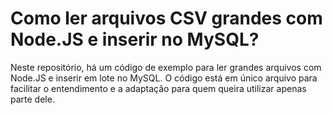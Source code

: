 # Como ler arquivos CSV grandes com Node.JS e inserir no MySQL?
Neste repositório, há um código de exemplo para ler grandes arquivos com Node.JS e inserir em lote no MySQL.
O código está em único arquivo para facilitar o entendimento e a adaptação para quem queira utilizar apenas parte dele.